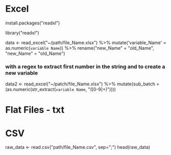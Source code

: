 # Excel

install.packages("readxl")

library("readxl")

data <- read_excel("~/path/file_Name.xlsx") %>%
  mutate('variable_Name' = as.numeric(`variable Name`)) %>% 
  rename("new_Name" = "old_Name",
         "new_Name" = "old_Name")

### with a regex to extract first number in the string and to create a new variable

data2 <- read_excel("~/patch/file_Name.xlsx") %>% 
  mutate(sub_batch = (as.numeric(str_extract(`variable Name`, "([0-9]+)")))) 

  
# Flat Files - txt

# CSV

raw_data <- read.csv("path/file_Name.csv", sep=";")
head(raw_data)
